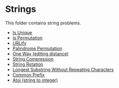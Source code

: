 # Strings

This folder contains string problems.

* [Is Unique](IsUnique)
* [Is Permutation](IsPermutation)
* [URLify](URLify)
* [Palindrome Permutation](PalindromePermutation)
* [One Way (editing distance)](EditingDistance)  
* [String Compression](StringCompression)  
* [String Rotation](StringRotation)  
* [Longest Substring Without Repeating Characters](LongestSubstring)  
* [Common Prefix](CommonPrefix)
* [Atoi (string to integer)](Atoi)

[//]: # (These are reference links used in the body of this note and get stripped out when the markdown processor does its job. There is no need to format nicely because it shouldn't be seen. Thanks SO - http://stackoverflow.com/questions/4823468/store-comments-in-markdown-syntax)


   [IsUnique]: <Strings/IsUnique/>
   [IsPermutation]: <Strings/IsPermutation/>
   [URLify]: <Strings/URLify/>
   [PalindromePermutation]: <Strings/PalindromePermutation/>
   [EditingDistance]: <Strings/EditingDistance/>
   [StringCompression]: <Strings/StringCompression/>
   [StringRotation]: <Strings/StringRotation/>
